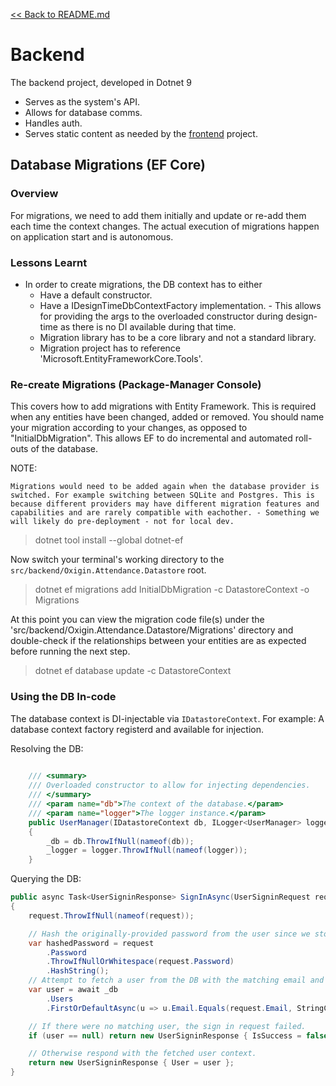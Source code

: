 [<< Back to README.md](./../README.md)

# Backend
The backend project, developed in Dotnet 9
- Serves as the system's API.
- Allows for database comms.
- Handles auth.
- Serves static content as needed by the [frontend](./frontend.md) project.

## Database Migrations (EF Core)
### Overview
For migrations, we need to add them initially and update or re-add them each time the context changes. The actual execution of migrations happen on application start and is autonomous.

### Lessons Learnt
- In order to create migrations, the DB context has to either
    - Have a default constructor.
    - Have a IDesignTimeDbContextFactory implementation. - This allows for providing the args to the overloaded constructor during design-time as there is no DI available during that time.
    - Migration library has to be a core library and not a standard library.
    - Migration project has to reference 'Microsoft.EntityFrameworkCore.Tools'.

### Re-create Migrations (Package-Manager Console)
This covers how to add migrations with Entity Framework. This is required when any entities have been changed, added or removed. You should name your migration according to your changes, as opposed to "InitialDbMigration". This allows EF to do incremental and automated roll-outs of the database.

NOTE:
```
Migrations would need to be added again when the database provider is switched. For example switching between SQLite and Postgres. This is because different providers may have different migration features and capabilities and are rarely compatible with eachother. - Something we will likely do pre-deployment - not for local dev.
```

> dotnet tool install --global dotnet-ef

Now switch your terminal's working directory to the `src/backend/Oxigin.Attendance.Datastore` root.

> dotnet ef migrations add InitialDbMigration -c DatastoreContext -o Migrations

At this point you can view the migration code file(s) under the 'src/backend/Oxigin.Attendance.Datastore/Migrations' directory and double-check if the relationships between your entities are as expected before running the next step.

> dotnet ef database update -c DatastoreContext

### Using the DB In-code
The database context is DI-injectable via `IDatastoreContext`. For example:
A database context factory registerd and available for injection.

Resolving the DB:
```csharp
    
    /// <summary>
    /// Overloaded constructor to allow for injecting dependencies.
    /// </summary>
    /// <param name="db">The context of the database.</param>
    /// <param name="logger">The logger instance.</param>
    public UserManager(IDatastoreContext db, ILogger<UserManager> logger)
    {
        _db = db.ThrowIfNull(nameof(db));
        _logger = logger.ThrowIfNull(nameof(logger));
    }
```
Querying the DB:
```csharp
public async Task<UserSigninResponse> SignInAsync(UserSigninRequest request, CancellationToken token)
{
    request.ThrowIfNull(nameof(request));

    // Hash the originally-provided password from the user since we store that password in the DB, not the plain text one.
    var hashedPassword = request
        .Password
        .ThrowIfNullOrWhitespace(request.Password)
        .HashString();
    // Attempt to fetch a user from the DB with the matching email and hashed password. This will be null if there is no matching user.
    var user = await _db
        .Users
        .FirstOrDefaultAsync(u => u.Email.Equals(request.Email, StringComparison.OrdinalIgnoreCase) && u.Password.Equals(hashedPassword), token);

    // If there were no matching user, the sign in request failed.
    if (user == null) return new UserSigninResponse { IsSuccess = false };

    // Otherwise respond with the fetched user context.
    return new UserSigninResponse { User = user };
}
```